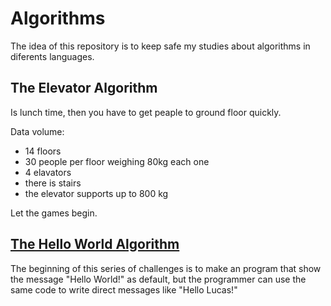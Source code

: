 # Algorithms
The idea of this repository is to keep safe my studies about algorithms
in diferents languages.

## The Elevator Algorithm

Is lunch time, then you have to get peaple to ground floor quickly.

Data volume:
 - 14 floors
 - 30 people per floor weighing 80kg each one
 - 4 elavators
 - there is stairs
 - the elevator supports up to 800 kg

Let the games begin.

## [The Hello World Algorithm](https://github.com/Lucasosf/algorithms/tree/master/hello_world)

The beginning of this series of challenges is to make an program that
show the message "Hello World!" as default, but the programmer can use
the same code to write direct messages like "Hello Lucas!"

